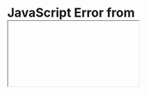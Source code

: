 # JavaScript Error from <iframe>

| Setting       | Value                    |
| ------------- | ------------------------ |
| Build Command | yarn && yarn build       |
| Run Condition | supportsContextIsolation |
| Timeout       | 120s                     |
